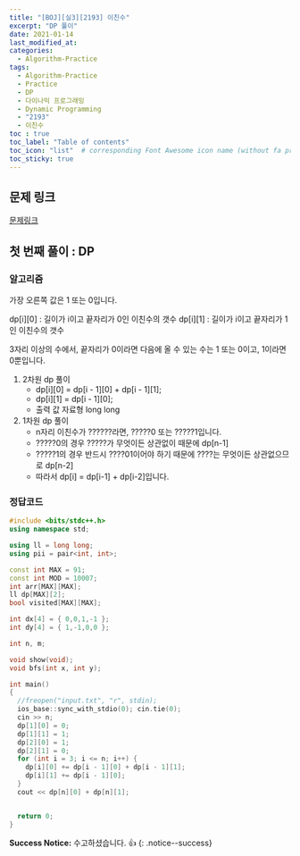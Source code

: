 ```yaml
---
title: "[BOJ][실3][2193] 이친수"
excerpt: "DP 풀이"
date: 2021-01-14
last_modified_at:
categories:
  - Algorithm-Practice
tags:
  - Algorithm-Practice
  - Practice
  - DP
  - 다이나믹 프로그래밍
  - Dynamic Programming
  - "2193"
  - 이친수
toc : true
toc_label: "Table of contents"
toc_icon: "list"  # corresponding Font Awesome icon name (without fa prefix)
toc_sticky: true
---
```


## 문제 링크

[문제링크](https://www.acmicpc.net/problem/2193)  

## 첫 번째 풀이 : DP

### 알고리즘

가장 오른쪽 값은 1 또는 0입니다.  

dp[i][0] : 길이가 i이고 끝자리가 0인 이친수의 갯수
dp[i][1] : 길이가 i이고 끝자리가 1인 이친수의 갯수

3자리 이상의 수에서, 끝자리가 0이라면 다음에 올 수 있는 수는 1 또는 0이고, 1이라면 0뿐입니다.  

1. 2차원 dp 풀이  
    - dp[i][0] = dp[i - 1][0] + dp[i - 1][1];
    - dp[i][1] = dp[i - 1][0];
    - 출력 값 자료형 long long
1. 1차원 dp 풀이
    - n자리 이친수가 ??????라면, ?????0 또는 ?????1입니다.  
    - ?????0의 경우 ?????가 무엇이든 상관없이 때문에 dp[n-1]
    - ?????1의 경우 반드시 ????01이어야 하기 때문에 ????는 무엇이든 상관없으므로 dp[n-2]  
    - 따라서 dp[i] = dp[i-1] + dp[i-2]입니다.  


### 정답코드  

```cpp
#include <bits/stdc++.h>
using namespace std;

using ll = long long;
using pii = pair<int, int>;

const int MAX = 91;
const int MOD = 10007;
int arr[MAX][MAX];
ll dp[MAX][2];
bool visited[MAX][MAX];

int dx[4] = { 0,0,1,-1 };
int dy[4] = { 1,-1,0,0 };

int n, m;

void show(void);
void bfs(int x, int y);

int main()
{
  //freopen("input.txt", "r", stdin);
  ios_base::sync_with_stdio(0); cin.tie(0);
  cin >> n;
  dp[1][0] = 0;
  dp[1][1] = 1;
  dp[2][0] = 1;
  dp[2][1] = 0;
  for (int i = 3; i <= n; i++) {
    dp[i][0] += dp[i - 1][0] + dp[i - 1][1];
    dp[i][1] += dp[i - 1][0];
  }
  cout << dp[n][0] + dp[n][1];


  return 0;
}
```


**Success Notice:**
수고하셨습니다. :+1:
{: .notice--success}


